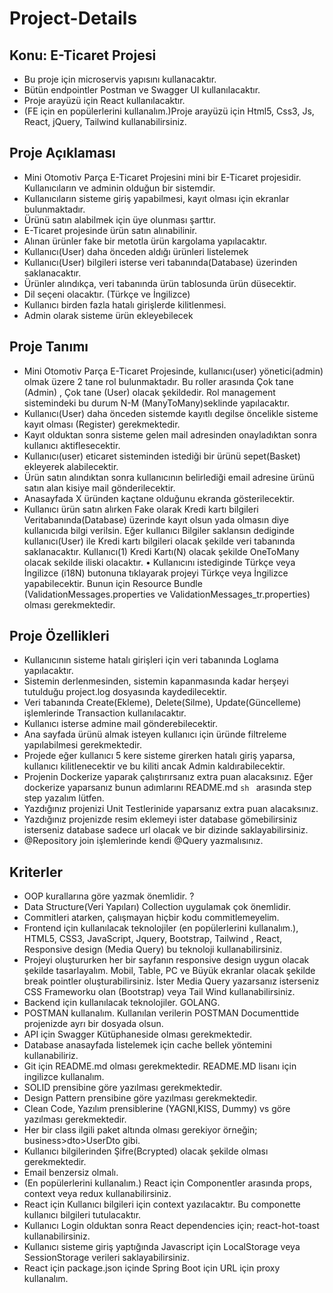 # Project-Details

## Konu: E-Ticaret Projesi 

- Bu proje için microservis yapısını kullanacaktır.
- Bütün endpointler Postman ve Swagger UI kullanılacaktır. 
- Proje arayüzü için React kullanılacaktır. 
- (FE için en popülerlerini kullanalım.)Proje arayüzü için Html5, Css3, Js, React, jQuery, Tailwind kullanabilirsiniz. 


## Proje Açıklaması 
- Mini Otomotiv Parça E-Ticaret Projesini mini bir E-Ticaret projesidir. Kullanıcıların ve adminin olduğun bir sistemdir. 
- Kullanıcıların sisteme giriş yapabilmesi, kayıt olması için ekranlar bulunmaktadır. 
- Ürünü satın alabilmek için üye olunması şarttır. 
- E-Ticaret projesinde ürün satın alınabilinir. 
- Alınan ürünler fake bir metotla ürün kargolama yapılacaktır. 
- Kullanıcı(User) daha önceden aldığı ürünleri listelemek 
- Kullanıcı(User) bilgileri isterse veri tabanında(Database) üzerinden saklanacaktır. 
- Ürünler alındıkça, veri tabanında ürün tablosunda ürün düsecektir. 
- Dil seçeni olacaktır. (Türkçe ve İngilizce) 
- Kullanıcı birden fazla hatalı girişlerde kilitlenmesi. 
- Admin olarak sisteme ürün ekleyebilecek

## Proje Tanımı 
- Mini Otomotiv Parça E-Ticaret Projesinde, kullanıcı(user) yönetici(admin) olmak üzere 2 tane rol bulunmaktadır. Bu roller arasında Çok tane (Admin) , Çok tane (User) olacak şekildedir. Rol management sistemindeki bu durum N-M (ManyToMany)seklinde yapılacaktır. 
- Kullanıcı(User) daha önceden sistemde kayıtlı degilse öncelikle sisteme kayıt olması (Register) gerekmektedir. 
- Kayıt olduktan sonra sisteme gelen mail adresinden onayladıktan sonra kullanıcı aktiflesecektir. 
- Kullanıcı(user) eticaret sisteminden istediği bir ürünü sepet(Basket) ekleyerek alabilecektir. 
- Ürün satın alındıktan sonra kullanıcının belirlediği email adresine ürünü satın alan kisiye mail gönderilecektir. 
- Anasayfada X üründen kaçtane olduğunu ekranda gösterilecektir. 
- Kullanıcı ürün satın alırken Fake olarak Kredi kartı bilgileri Veritabanında(Database) üzerinde kayıt olsun yada olmasın diye kullanıcıda bilgi verilsin. Eğer kullanıcı Bilgiler saklansın dediginde kullanıcı(User) ile Kredi kartı bilgileri olacak şekilde veri tabanında saklanacaktır. Kullanıcı(1) Kredi Kartı(N) olacak şekilde OneToMany olacak sekilde iliski olacaktır. 
• Kullanıcını istediginde Türkçe veya İngilizce (i18N) butonuna tıklayarak projeyi Türkçe veya İngilizce yapabilecektir. Bunun için Resource Bundle (ValidationMessages.properties ve ValidationMessages_tr.properties) olması gerekmektedir.


## Proje Özellikleri 
- Kullanıcının sisteme hatalı girişleri için veri tabanında Loglama yapılacaktır. 
- Sistemin derlenmesinden, sistemin kapanmasında kadar herşeyi tutulduğu project.log dosyasında kaydedilecektir. 
- Veri tabanında Create(Ekleme), Delete(Silme), Update(Güncelleme) işlemlerinde Transaction kullanılacaktır. 
- Kullanıcı isterse admine mail gönderebilecektir.
- Ana sayfada ürünü almak isteyen kullanıcı için üründe filtreleme yapılabilmesi gerekmektedir. 
- Projede eğer kullanıcı 5 kere sisteme girerken hatalı giriş yaparsa, kullanıcı kilitlenecektir ve bu kiliti ancak Admin kaldırabilecektir. 
- Projenin Dockerize yaparak çalıştırırsanız extra puan alacaksınız. Eğer dockerize yaparsanız bunun adımlarını README.md ```sh ``` arasında step step yazalım lütfen. 
- Yazdığınız projenizi Unit Testlerinide yaparsanız extra puan alacaksınız. 
- Yazdığınız projenizde resim eklemeyi ister database gömebilirsiniz isterseniz database sadece url olacak ve bir dizinde saklayabilirsiniz.  
- @Repository join işlemlerinde kendi @Query yazmalısınız.

## Kriterler
- OOP kurallarına göre yazmak önemlidir. ?
- Data Structure(Veri Yapıları) Collection uygulamak çok önemlidir.  
- Commitleri atarken, çalışmayan hiçbir kodu commitlemeyelim. 
- Frontend için kullanılacak teknolojiler (en popülerlerini kullanalım.), HTML5, CSS3, JavaScript, Jquery, Bootstrap, Tailwind , React, Responsive design (Media Query) bu teknoloji kullanabilirsiniz. 
- Projeyi oluştururken her bir sayfanın responsive design uygun olacak şekilde tasarlayalım. Mobil, Table, PC ve Büyük ekranlar olacak şekilde break pointler oluşturabilirsiniz. İster Media Query 
yazarsanız isterseniz CSS Frameworku olan (Bootstrap) veya Tail Wind kullanabilirsiniz. 
- Backend için kullanılacak teknolojiler. GOLANG. 
- POSTMAN kullanalım. Kullanılan verilerin POSTMAN Documenttide projenizde ayrı bir dosyada olsun. 
- API için Swagger Kütüphaneside olması gerekmektedir. 
- Database anasayfada listelemek için cache bellek yöntemini kullanabiliriz. 
- Git için README.md olması gerekmektedir. README.MD lisanı için ingilizce kullanalım. 
- SOLID prensibine göre yazılması gerekmektedir. 
- Design Pattern prensibine göre yazılması gerekmektedir. 
- Clean Code, Yazılım prensiblerine (YAGNI,KISS, Dummy) vs göre yazılması gerekmektedir. 
- Her bir class ilgili paket altında olması gerekiyor örneğin; business>dto>UserDto gibi. 
- Kullanıcı bilgilerinden Şifre(Bcrypted) olacak şekilde olması gerekmektedir. 
- Email benzersiz olmalı.
- (En popülerlerini kullanalım.) React için Componentler arasında props, context veya redux kullanabilirsiniz. 
- React için Kullanıcı bilgileri için context yazılacaktır. Bu componette kullanıcı bilgileri tutulacaktır. 
- Kullanıcı Login olduktan sonra React dependencies için; react-hot-toast kullanabilirsiniz.
- Kullanıcı sisteme giriş yaptığında Javascript için LocalStorage veya SessionStorage verileri saklayabilirsiniz. 
- React için package.json içinde Spring Boot için URL için proxy kullanalım.
